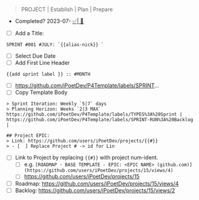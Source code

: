 > PROJECT | Establish | Plan | Prepare 
-  Completed? 2023-07- [✅| 🚫]()

- [ ] Add a Title:
```
SPRINT #001 #JULY: `{{alias-nick}} `   
```
- [ ] Select Due Date
- [ ] Add First Line Header
```
{{add sprint label }} :: #MONTH  
```
- [ ] https://github.com/iPoetDev/P4Template/labels/SPRINT...
- [ ] Copy Template Body
```
> Sprint Iteration: Weekly `5|7` days
> Planning Horizon: Weeks `2|3 MAX`
https://github.com/iPoetDev/P4Template/labels/TYPES%3A%20Sprint | https://github.com/iPoetDev/P4Template/labels/SPRINT-RUN%3A%20Backlog | 

## Project EPIC: 
> Link: https://github.com/users/iPoetDev/projects/{{#}}
> - [  ] Replace Project # -> id for Lin

```
- [ ] Link to Project by replacing `{{#}}` with project num-ident.
	- [ ] e.g. `[ROADMAP · BASE TEMPLATE - EPIC: <EPIC NAME> (github.com)](https://github.com/users/iPoetDev/projects/15/views/4)`
	- [ ] https://github.com/users/iPoetDev/projects/15
- [ ] Roadmap: https://github.com/users/iPoetDev/projects/15/views/4
- [ ] Backlog: https://github.com/users/iPoetDev/projects/15/views/2